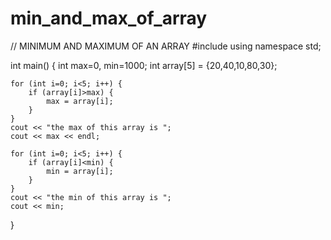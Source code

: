# min_and_max_of_array
// MINIMUM AND MAXIMUM OF AN ARRAY
#include <iostream>
using namespace std;

int main() {
    int max=0, min=1000;
    int array[5] = {20,40,10,80,30};
    
    for (int i=0; i<5; i++) {
        if (array[i]>max) {
            max = array[i];
        }
    }
    cout << "the max of this array is ";
    cout << max << endl;

    for (int i=0; i<5; i++) {
        if (array[i]<min) {
            min = array[i];
        }
    }
    cout << "the min of this array is ";
    cout << min;
}

